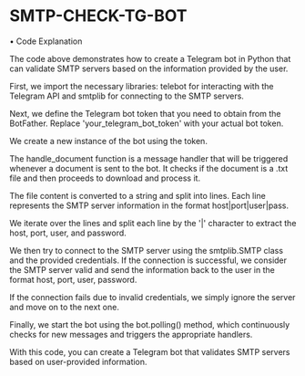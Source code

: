 # SMTP-CHECK-TG-BOT
• Code Explanation

The code above demonstrates how to create a Telegram bot in Python that can validate SMTP servers based on the information provided by the user.

First, we import the necessary libraries: telebot for interacting with the Telegram API and smtplib for connecting to the SMTP servers.

Next, we define the Telegram bot token that you need to obtain from the BotFather. Replace 'your_telegram_bot_token' with your actual bot token.

We create a new instance of the bot using the token.

The handle_document function is a message handler that will be triggered whenever a document is sent to the bot. It checks if the document is a .txt file and then proceeds to download and process it.

The file content is converted to a string and split into lines. Each line represents the SMTP server information in the format host|port|user|pass.

We iterate over the lines and split each line by the '|' character to extract the host, port, user, and password.

We then try to connect to the SMTP server using the smtplib.SMTP class and the provided credentials. If the connection is successful, we consider the SMTP server valid and send the information back to the user in the format host, port, user, password.

If the connection fails due to invalid credentials, we simply ignore the server and move on to the next one.

Finally, we start the bot using the bot.polling() method, which continuously checks for new messages and triggers the appropriate handlers.

With this code, you can create a Telegram bot that validates SMTP servers based on user-provided information.
